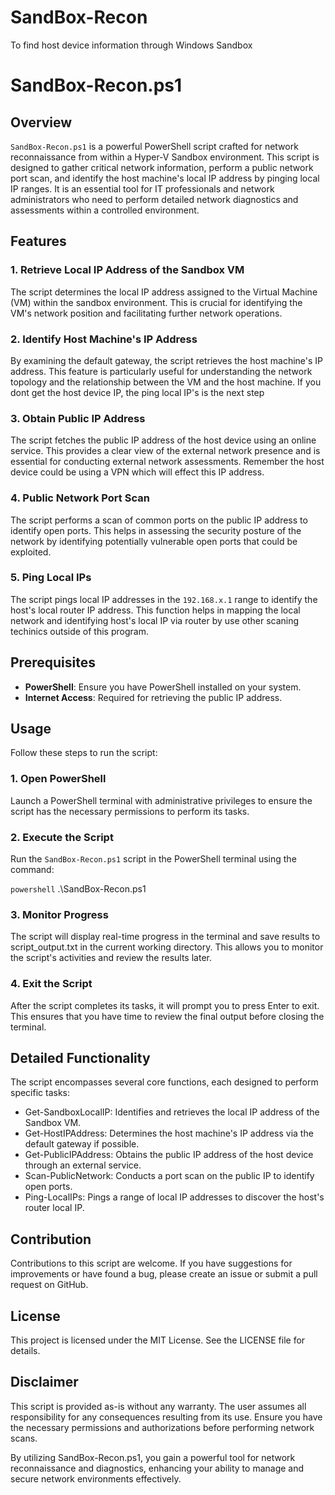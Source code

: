 # SandBox-Recon
To find host device information through Windows Sandbox

# SandBox-Recon.ps1

## Overview

`SandBox-Recon.ps1` is a powerful PowerShell script crafted for network reconnaissance from within a Hyper-V Sandbox environment. This script is designed to gather critical network information, perform a public network port scan, and identify the host machine's local IP address by pinging local IP ranges. It is an essential tool for IT professionals and network administrators who need to perform detailed network diagnostics and assessments within a controlled environment.

## Features

### 1. Retrieve Local IP Address of the Sandbox VM
The script determines the local IP address assigned to the Virtual Machine (VM) within the sandbox environment. This is crucial for identifying the VM's network position and facilitating further network operations.

### 2. Identify Host Machine's IP Address
By examining the default gateway, the script retrieves the host machine's IP address. This feature is particularly useful for understanding the network topology and the relationship between the VM and the host machine. If you dont get the host device IP, the ping local IP's is the next step

### 3. Obtain Public IP Address
The script fetches the public IP address of the host device using an online service. This provides a clear view of the external network presence and is essential for conducting external network assessments. Remember the host device could be using a VPN which will effect this IP address.

### 4. Public Network Port Scan
The script performs a scan of common ports on the public IP address to identify open ports. This helps in assessing the security posture of the network by identifying potentially vulnerable open ports that could be exploited.

### 5. Ping Local IPs
The script pings local IP addresses in the `192.168.x.1` range to identify the host's local router IP address. This function helps in mapping the local network and identifying host's local IP via router by use other scaning techinics outside of this program.

## Prerequisites

- **PowerShell**: Ensure you have PowerShell installed on your system.
- **Internet Access**: Required for retrieving the public IP address.

## Usage

Follow these steps to run the script:

### 1. Open PowerShell
Launch a PowerShell terminal with administrative privileges to ensure the script has the necessary permissions to perform its tasks.

### 2. Execute the Script
Run the `SandBox-Recon.ps1` script in the PowerShell terminal using the command:

```powershell```
.\SandBox-Recon.ps1

### 3. Monitor Progress
The script will display real-time progress in the terminal and save results to script_output.txt in the current working directory. This allows you to monitor the script's activities and review the results later.

### 4. Exit the Script
After the script completes its tasks, it will prompt you to press Enter to exit. This ensures that you have time to review the final output before closing the terminal.

## Detailed Functionality
The script encompasses several core functions, each designed to perform specific tasks:

- Get-SandboxLocalIP: Identifies and retrieves the local IP address of the Sandbox VM.
- Get-HostIPAddress: Determines the host machine's IP address via the default gateway if possible.
- Get-PublicIPAddress: Obtains the public IP address of the host device through an external service.
- Scan-PublicNetwork: Conducts a port scan on the public IP to identify open ports.
- Ping-LocalIPs: Pings a range of local IP addresses to discover the host's router local IP.

## Contribution
Contributions to this script are welcome. If you have suggestions for improvements or have found a bug, please create an issue or submit a pull request on GitHub.

## License
This project is licensed under the MIT License. See the LICENSE file for details.

## Disclaimer
This script is provided as-is without any warranty. The user assumes all responsibility for any consequences resulting from its use. Ensure you have the necessary permissions and authorizations before performing network scans.

By utilizing SandBox-Recon.ps1, you gain a powerful tool for network reconnaissance and diagnostics, enhancing your ability to manage and secure network environments effectively.
